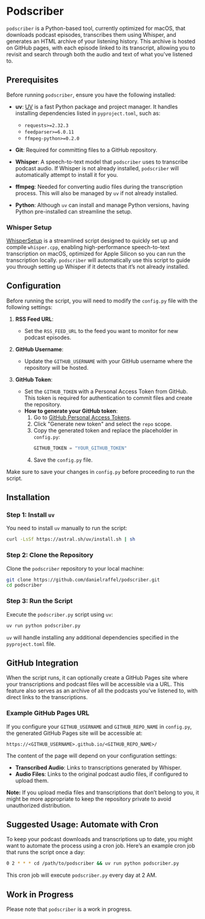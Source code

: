 # Podscriber

`podscriber` is a Python-based tool, currently optimized for macOS, that downloads podcast episodes, transcribes them using Whisper, and generates an HTML archive of your listening history. This archive is hosted on GitHub pages, with each episode linked to its transcript, allowing you to revisit and search through both the audio and text of what you've listened to.

## Prerequisites

Before running `podscriber`, ensure you have the following installed:

- **uv**: [UV](https://astral.sh/blog/uv-unified-python-packaging) is a fast Python package and project manager. It handles installing dependencies listed in `pyproject.toml`, such as:
  - `requests>=2.32.3`
  - `feedparser>=6.0.11`
  - `ffmpeg-python>=0.2.0`

- **Git**: Required for committing files to a GitHub repository.

- **Whisper**: A speech-to-text model that `podscriber` uses to transcribe podcast audio. If Whisper is not already installed, `podscriber` will automatically attempt to install it for you.

- **ffmpeg**: Needed for converting audio files during the transcription process. This will also be managed by `uv` if not already installed.

- **Python**: Although `uv` can install and manage Python versions, having Python pre-installed can streamline the setup.

### Whisper Setup

[WhisperSetup](https://github.com/danielraffel/WhisperSetup) is a streamlined script designed to quickly set up and compile `whisper.cpp`, enabling high-performance speech-to-text transcription on macOS, optimized for Apple Silicon so you can run the transcription locally. `podscriber` will automatically use this script to guide you through setting up Whisper if it detects that it’s not already installed.

## Configuration

Before running the script, you will need to modify the `config.py` file with the following settings:

1. **RSS Feed URL**: 
   - Set the `RSS_FEED_URL` to the feed you want to monitor for new podcast episodes.

2. **GitHub Username**: 
   - Update the `GITHUB_USERNAME` with your GitHub username where the repository will be hosted.

3. **GitHub Token**: 
   - Set the `GITHUB_TOKEN` with a Personal Access Token from GitHub. This token is required for authentication to commit files and create the repository.
   - **How to generate your GitHub token**:
     1. Go to [GitHub Personal Access Tokens](https://github.com/settings/tokens).
     2. Click "Generate new token" and select the `repo` scope.
     3. Copy the generated token and replace the placeholder in `config.py`:
        ```python
        GITHUB_TOKEN = "YOUR_GITHUB_TOKEN"
        ```
     4. Save the `config.py` file.

Make sure to save your changes in `config.py` before proceeding to run the script.

## Installation

### Step 1: Install `uv`

You need to install `uv` manually to run the script:

```bash
curl -LsSf https://astral.sh/uv/install.sh | sh
```

### Step 2: Clone the Repository

Clone the `podscriber` repository to your local machine:

```bash
git clone https://github.com/danielraffel/podscriber.git
cd podscriber
```

### Step 3: Run the Script

Execute the `podscriber.py` script using `uv`:

```bash
uv run python podscriber.py
```

`uv` will handle installing any additional dependencies specified in the `pyproject.toml` file.

## GitHub Integration

When the script runs, it can optionally create a GitHub Pages site where your transcriptions and podcast files will be accessible via a URL. This feature also serves as an archive of all the podcasts you've listened to, with direct links to the transcriptions.

### Example GitHub Pages URL

If you configure your `GITHUB_USERNAME` and `GITHUB_REPO_NAME` in `config.py`, the generated GitHub Pages site will be accessible at:

```
https://<GITHUB_USERNAME>.github.io/<GITHUB_REPO_NAME>/
```

The content of the page will depend on your configuration settings:
- **Transcribed Audio**: Links to transcriptions generated by Whisper.
- **Audio Files**: Links to the original podcast audio files, if configured to upload them.

**Note:** If you upload media files and transcriptions that don’t belong to you, it might be more appropriate to keep the repository private to avoid unauthorized distribution.

## Suggested Usage: Automate with Cron

To keep your podcast downloads and transcriptions up to date, you might want to automate the process using a cron job. Here’s an example cron job that runs the script once a day:

```bash
0 2 * * * cd /path/to/podscriber && uv run python podscriber.py
```

This cron job will execute `podscriber.py` every day at 2 AM.

## Work in Progress

Please note that `podscriber` is a work in progress.
